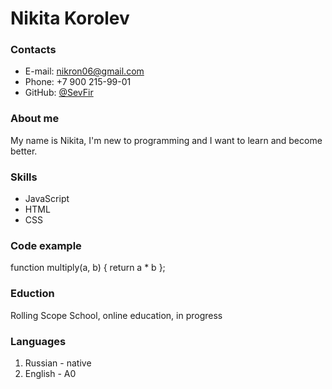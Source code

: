 
# Nikita Korolev

### Contacts

* E-mail: nikron06@gmail.com
* Phone: +7 900 215-99-01
* GitHub: [@SevFir](https://github.com/SevFir)

### About me

My name is Nikita, I'm new to programming and I want to learn and become better.

### Skills

* JavaScript
* HTML
* CSS

### Code example

function multiply(a, b) {
  return a * b
};

### Eduction

Rolling Scope School, online education, in progress

### Languages

1. Russian - native
2. English - A0
